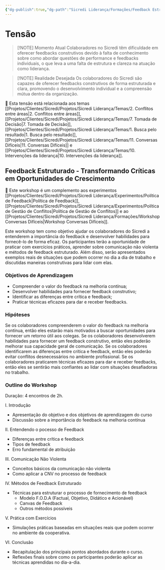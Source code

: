 ```yaml
---
{"dg-publish":true,"dg-path":"Sicredi Liderança/Formações/Feedback Estruturado.md","permalink":"/Sicredi Liderança/Formações/Feedback Estruturado/"}
---
```


# Tensão

> [!NOTE] Momento Atual
> Colaboradores  no Sicredi têm dificuldade em oferecer feedbacks construtivos devido à falta de conhecimento  sobre como abordar questões de performance e feedbacks individuais, o que leva a uma falta de estrutura e clareza na atuação como liderança.

> [!NOTE] Realidade Desejada
>  Os colaboradores do Sicredi são capazes de oferecer feedbacks construtivos de forma estruturada e clara, promovendo o desenvolvimento individual e a compreensão mútua dentro da organização. 

🔗 Esta tensão está relacionada aos temas [[Projetos/Clientes/Sicredi/Projetos/Sicredi Liderança/Temas/2. Conflitos entre áreas\|2. Conflitos entre áreas]], [[Projetos/Clientes/Sicredi/Projetos/Sicredi Liderança/Temas/7. Tomada de Decisão\|7. Tomada de Decisão]],  [[Projetos/Clientes/Sicredi/Projetos/Sicredi Liderança/Temas/1. Busca pelo resultado\|1. Busca pelo resultado]], [[Projetos/Clientes/Sicredi/Projetos/Sicredi Liderança/Temas/11. Conversas Difíceis\|11. Conversas Difíceis]] e [[Projetos/Clientes/Sicredi/Projetos/Sicredi Liderança/Temas/10. Intervenções da liderança\|10. Intervenções da liderança]].

## Feedback Estruturado - Transformando Críticas em Oportunidades de Crescimento 

🔗 Este workshop é um complemento aos experimentos [[Projetos/Clientes/Sicredi/Projetos/Sicredi Liderança/Experimentos/Política de Feedback\|Política de Feedback]], [[Projetos/Clientes/Sicredi/Projetos/Sicredi Liderança/Experimentos/Política de Gestão de Conflitos\|Política de Gestão de Conflitos]] e ao [[Projetos/Clientes/Sicredi/Projetos/Sicredi Liderança/Formações/Workshop Conversas Difíceis\|Workshop Conversas Difíceis]].

Este workshop tem como objetivo ajudar os colaboradores do Sicredi a entenderem a importância do feedback e desenvolver habilidades para fornecê-lo de forma eficaz. Os participantes terão a oportunidade de praticar com exercícios práticos, aprender sobre comunicação não violenta e métodos de feedback estruturado. Além disso, serão apresentados exemplos reais de situações que podem ocorrer no dia a dia de trabalho e discutidas maneiras construtivas para lidar com elas.

### Objetivos de Aprendizagem
- Compreender o valor do feedback na melhoria contínua;
- Desenvolver habilidades para fornecer feedback construtivo;
- Identificar as diferenças entre crítica e feedback;
- Praticar técnicas eficazes para dar e receber feedbacks.

### Hipóteses
Se os colaboradores compreenderem o valor do feedback na melhoria contínua, então eles estarão mais motivados a buscar oportunidades para fornecer um retorno útil aos colegas.
Se os colaboradores desenvolverem habilidades para fornecer um feedback construtivo, então eles poderão melhorar sua capacidade geral de comunicação.
Se os colaboradores identificarem as diferenças entre crítica e feedback, então eles poderão evitar conflitos desnecessários no ambiente profissional.
Se os colaboradores praticarem técnicas eficazes para dar e receber feedbacks, então eles se sentirão mais confiantes ao lidar com situações desafiadoras no trabalho.

### Outline do Workshop

Duração: 4 encontros de 2h. 

I. Introdução
- Apresentação do objetivo e dos objetivos de aprendizagem do curso
- Discussão sobre a importância do feedback na melhoria contínua

II. Entendendo o pocesso de Feedback
- Diferenças entre crítica e feedback
- Tipos de feedback 
- Erro fundamental de atribuição

III. Comunicação Não Violenta 
- Conceitos básicos da comunicação não violenta 
- Como aplicar a CNV no processo de feedback

IV. Métodos de Feedback Estruturado 
- Técnicas para estruturar o processo de fornecimento de feedback
  - Modelo F.O.D.A (Factual, Objetivo, Didático e Acionável)
  - Canvas de Feedback 
  - Outros métodos possíveis 

V. Prática com Exercícios 
   - Simulações práticas baseadas em situações reais que podem ocorrer no ambiente da cooperativa.

VI. Conclusão 
   - Recapitulação dos principais pontos abordados durante o curso.
   - Reflexões finais sobre como os participantes poderão aplicar as técnicas aprendidas no dia-a-dia.

